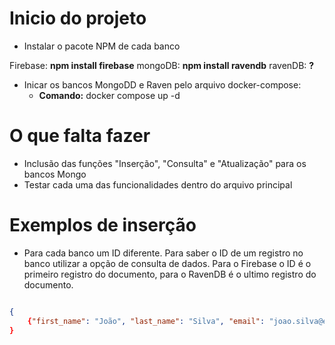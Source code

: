 # Inicio do projeto

- Instalar o pacote NPM de cada banco

Firebase: **npm install firebase** 
mongoDB: **npm install ravendb**
ravenDB: **?** 

- Inicar os bancos MongoDD e Raven pelo arquivo docker-compose:
    - **Comando:** docker compose up -d

# O que falta fazer

- Inclusão das funções "Inserção", "Consulta" e "Atualização" para os bancos Mongo
- Testar cada uma das funcionalidades dentro do arquivo principal


# Exemplos de inserção

- Para cada banco um ID diferente. Para saber o ID de um registro no banco utilizar a opção de consulta de dados. Para o Firebase o ID é o primeiro registro do documento, para o RavenDB é o ultimo registro do documento.

```json

{
    {"first_name": "João", "last_name": "Silva", "email": "joao.silva@example.com", "status": "Active"}
}

```